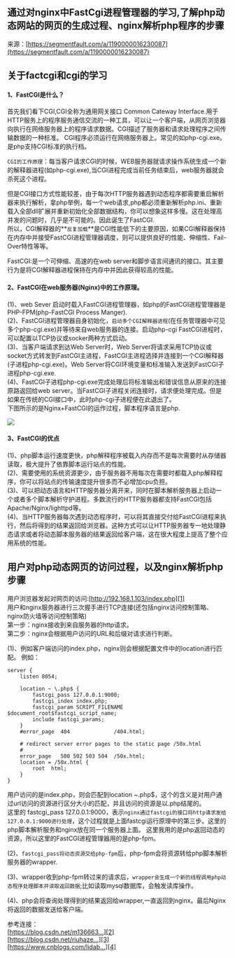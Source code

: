 ## 通过对nginx中FastCgi进程管理器的学习,了解php动态网站的网页的生成过程、nginx解析php程序的步骤

来源：[https://segmentfault.com/a/1190000016230087](https://segmentfault.com/a/1190000016230087)


## 关于factcgi和cgi的学习

#### 1、FastCGI是什么？  
首先我们看下CGI,CGI全称为通用网关接口 Common Cateway Interface.用于HTTP服务上的程序服务通信交流的一种工具，可以让一个客户端，从网页浏览器向执行在网络服务器上的程序请求数据。CGI描述了服务器和请求处理程序之间传输数据的一种标准。 CGI程序必须运行在网络服务器上。常见的如php-cgi.exe。是php支持CGI标准的执行档。  

`CGI的工作原理`：每当客户请求CGI的时候，WEB服务器就请求操作系统生成一个新的解释器进程(如php-cgi.exe),当CGI进程完成当前任务结束后，web服务器就会杀死这个进程。  

但是CGI接口方式性能较差，由于每次HTTP服务器遇到动态程序都需要重启解析器来执行解析，拿php举例，每一个web请求,php都必须重新解析php.ini、重新载入全部dll扩展并重新初始化全部数据结构，你可以想象这样多慢。这在处理高并发的问题时，几乎是不可能的。因此诞生了FastCGI.  
所以，CGI解释器的**`反复加载`**是CGI性能低下的主要原因，如果CGI解释器保持在内存中并接受FastCGI进程管理器调度，则可以提供良好的性能、伸缩性、Fail-Over特性等等。  

FastCGI:是一个可伸缩、高速的在web server和脚步语言间通讯的接口。其主要行为是将CGI解释器进程保持在内存中并因此获得较高的性能。  

#### 2、FastCGI在web服务器(Nginx)中的工作原理。  
(1)、web Sever 启动时载入FastCGI进程管理器，如php的FastCGI进程管理器是PHP-FPM(php-FastCGI Process Manger).  
(2)、FastCGI进程管理器自身初始化，`启动多个CGI解释器进程`(在任务管理器中可见多个php-cgi.exe)并等待来自web服务器的连接。启动php-cgi FastCGI进程时，可以配置以TCP协议或socker两种方式启动。  
(3)、当客户端请求到达Web Server时，Web Server将请求采用TCP协议或socket方式转发到FastCGI主进程，FastCGI主进程选择并连接到一个CGI解释器(子进程php-cgi.exe)。Web Server将CGI环境变量和标准输入发送到FastCGI子进程php-cgi.exe.  
(4)、FastCGI子进程php-cgi.exe完成处理后将标准输出和错误信息从原来的连接原路返回给web server。当FastCGI子进程关闭连接时，请求便处理完成。但是如果在传统的CGI接口中，此时php-cgi子进程便在此退出了。  
下图所示的是Nginx+FastCGI的运作过程，脚本程序语言是php.  

![][0] 

#### 3、FastCGI的优点  
(1)、php脚本运行速度更快，php解释程序被载入内存而不是每次需要时从存储器读取，极大提升了依靠脚本运行站点的性能。  
(2)、需要使用的系统资源更少，由于服务器不用每次在需要时都载入php解释程序，你可以将站点的传输速度提升很多而不必增加cpu负担。  
(3)、可以把动态语言和HTTP服务器分离开来，同时在脚本解析服务器上启动一个或者多个脚本解析守护进程。多数流行的HTTP服务器都支持FastCGI包括Apache/Nginx/lighttpd等。  
(4)、当HTTP服务器每次遇到动态程序时，可以将其直接交付给FastCGI进程来执行，然后将得到的结果返回给浏览器。这种方式可以让HTTP服务器专一地处理静态请求或者将动态脚本服务器的结果返回给客户端，这在很大程度上提高了整个应用系统的性能。

## 用户对php动态网页的访问过程，以及nginx解析php步骤

用户浏览器发起对网页的访问:[http://192.168.1.103/index.php][1]    
用户和nginx服务器进行三次握手进行TCP连接(还包括nginx访问控制策略、nginx防火墙等访问控制策略)  
第一步：nginx接收到来自服务器的http请求。    
第二步：nginx会根据用户访问的URL和后缀对请求进行判断。  

(1)、例如客户端访问的index.php，nginx则会根据配置文件中的location进行匹配。
例如：

```nginx
server {
    listen 8054;
    
    location ~ \.php$ {
        fastcgi_pass 127.0.0.1:9000;
        fastcgi_index index.php;
        fastcgi_param SCRIPT_FILENAME $document_root$fastcgi_script_name;
        include fastcgi_params;
    }   
    #error_page  404              /404.html;

    # redirect server error pages to the static page /50x.html
    #
    error_page   500 502 503 504  /50x.html;
    location = /50x.html {
        root  html;
    }
}
```

用户访问的是index.php，则会匹配到location ~.php$，这个的含义是对用户通过url访问的资源进行区分大小的匹配，并且访问的资源是以.php结尾的。  
这里的 fastcgi_pass 127.0.0.1:9000，表示`nginx通过fastcgi的接口将http请求发给127.0.0.1:9000进行处理`，这个过程就是上面fastcgi运行原理中的第三步。这里的php脚本解析服务和nginx放在同一个服务器上面。    这里我用的是php返回动态的资源，所以这里的FastCGI进程管理器用的是php-fpm。  

(2)、`fastcgi_pass将动态资源交给php-fpm`后，php-fpm会将资源转给php脚本解析服务器的wrapper.  

(3)、wrapper收到php-fpm转过来的请求后，`wrapper会生成一个新的线程调用php动态程序处理脚本并读取返回数据`;比如读取mysql数据库，会触发读库操作。  

(4)、php会将查询处理得到的结果返回给wrapper,一直返回到nginx。最后Nginx将返回的数据发送给客户端。  


参考连接：  
[https://blog.csdn.net/m136663...][2]  
[https://blog.csdn.net/riuhaze...][3]  
[https://www.cnblogs.com/lidab...][4]

[1]: http://192.168.1.103/index.php
[2]: https://blog.csdn.net/m13666368773/article/details/8017673
[3]: https://blog.csdn.net/riuhazen/article/details/78684584
[4]: https://www.cnblogs.com/lidabo/p/7101751.html
[0]: ./img/bVbgfGG.png
